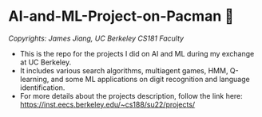 # AI-and-ML-Project-on-Pacman :robot:
*Copyrights: James Jiang, UC Berkeley CS181 Faculty*
- This is the repo for the projects I did on AI and ML during my exchange at UC Berkeley.
- It includes various search algorithms, multiagent games, HMM, Q-learning, and some ML applications on digit recognition and language identification.
- For more details about the projects description, follow the link here: https://inst.eecs.berkeley.edu/~cs188/su22/projects/

